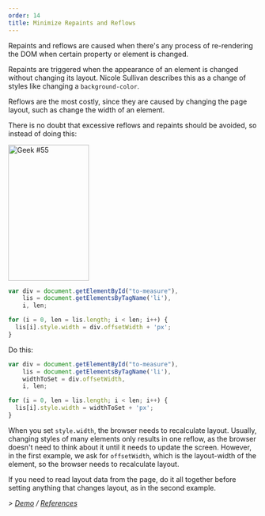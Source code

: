 ```yaml
---
order: 14
title: Minimize Repaints and Reflows
---
```


Repaints and reflows are caused when there's any process of re-rendering the DOM when certain property or element is changed.

Repaints are triggered when the appearance of an element is changed without changing its layout. Nicole Sullivan describes this as a change of styles like changing a `background-color`.

Reflows are the most costly, since they are caused by changing the page layout, such as change the width of an element.

There is no doubt that excessive reflows and repaints should be avoided, so instead of doing this:

<div class="img-right">
  <img id="geek-55" class="icos-geek" src="https://browserdiet.com/assets/img/55.png" alt="Geek #55" width="163" height="275" />
</div>

```js
var div = document.getElementById("to-measure"),
    lis = document.getElementsByTagName('li'),
    i, len;

for (i = 0, len = lis.length; i < len; i++) {
  lis[i].style.width = div.offsetWidth + 'px';
}
```

Do this:

```js
var div = document.getElementById("to-measure"),
    lis = document.getElementsByTagName('li'),
    widthToSet = div.offsetWidth,
    i, len;

for (i = 0, len = lis.length; i < len; i++) {
  lis[i].style.width = widthToSet + 'px';
}
```

When you set `style.width`, the browser needs to recalculate layout. Usually, changing styles of many elements only results in one reflow, as the browser doesn't need to think about it until it needs to update the screen. However, in the first example, we ask for `offsetWidth`, which is the layout-width of the element, so the browser needs to recalculate layout.

If you need to read layout data from the page, do it all together before setting anything that changes layout, as in the second example.

*> [Demo](http://jsbin.com/aqavin/2/quiet) / [References](https://github.com/zenorocha/browser-diet/wiki/References#minimize-repaints-and-reflows)*
